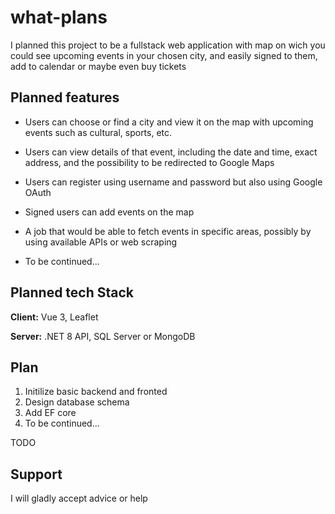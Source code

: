 
# what-plans

I planned this project to be a fullstack web application with map on wich you could see upcoming events in your chosen city, and easily signed to them, add to calendar or maybe even buy tickets




## Planned features 

- Users can choose or find a city and view it on the map with upcoming events such as cultural, sports, etc.

- Users can view details of that event, including the date and time, exact address, and the possibility to be redirected to Google Maps

- Users can register using username and password but also using Google OAuth

- Signed users can add events on the map

- A job that would be able to fetch events in specific areas, possibly by using available APIs or web scraping

- To be continued...




## Planned tech Stack

**Client:** Vue 3, Leaflet

**Server:** .NET 8 API, SQL Server or MongoDB


## Plan

1. Initilize basic backend and fronted 
2. Design database schema 
3. Add EF core
4. To be continued...

TODO
## Support

I will gladly accept advice or help
